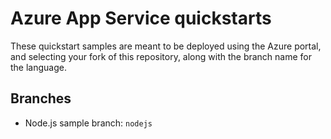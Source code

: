 # Azure App Service quickstarts

These quickstart samples are meant to be deployed using the Azure portal, and selecting your fork of this repository, along with the branch name for the language. 

## Branches

* Node.js sample branch: `nodejs` 
